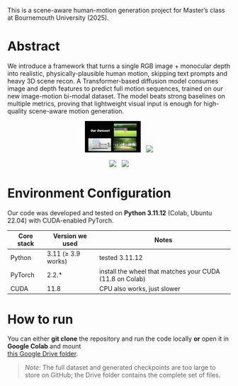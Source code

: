 This is a scene-aware human-motion generation project for Master’s class at Bournemouth University (2025).

# Abstract

We introduce a framework that turns a single RGB image + monocular depth into realistic, physically-plausible human motion, skipping text prompts and heavy 3D scene recon. A Transformer-based diffusion model consumes image and depth features to predict full motion sequences, trained on our new image-motion bi-modal dataset. The model beats strong baselines on multiple metrics, proving that lightweight visual input is enough for high-quality scene-aware motion generation.


<p align="center">
  <img src="assets/gif1.gif" width="25%" />
  &nbsp;  <!-- margin-right -->
  <img src="assets/gif2.gif" width="25%" />
</p>

<p align="center">
  <img src="assets/gif3.gif" width="25%" />
  &nbsp;
  <img src="assets/gif4.gif" width="25%" />
</p>


# Environment Configuration

Our code was developed and tested on **Python 3.11.12** (Colab, Ubuntu 22.04) with
CUDA-enabled PyTorch.

| Core stack | Version we used | Notes |
|------------|-----------------|-------|
| Python | 3.11 (≥ 3.9 works) | tested 3.11.12 |
| PyTorch | 2.2.\* | install the wheel that matches your CUDA (11.8 on Colab) |
| CUDA | 11.8 | CPU also works, just slower |

# How to run

You can either **git&nbsp;clone** the repository and run the code locally **or** open it in **Google Colab** and mount  
[this Google Drive folder](https://drive.google.com/drive/folders/16Q5ZxyF2KachxZsyp_Vr8JTcgr-5m0Kr?usp=sharing).

> _Note:_ The full dataset and generated checkpoints are too large to store on GitHub; the Drive folder contains the complete set of files.
